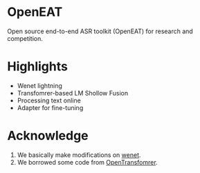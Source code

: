 # OpenEAT
Open source end-to-end ASR toolkit (OpenEAT) for research and competition.

# Highlights
- Wenet lightning
- Transfomrer-based LM Shollow Fusion
- Processing text online
- Adapter for fine-tuning

# Acknowledge
1. We basically make modifications on [wenet](https://github.com/wenet-e2e/wenet).
2. We borrowed some code from [OpenTransfomrer](https://github.com/ZhengkunTian/OpenTransformer).
